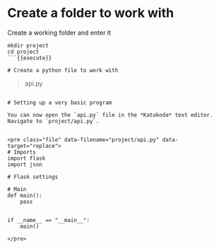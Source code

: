 # Create a folder to work with

Create a working folder and enter it
```
mkdir project
cd project
```{{execute}}

# Create a python file to work with

```
> api.py
```{{execute}}

# Setting up a very basic program

You can now open the `api.py` file in the *Katakoda* text editor. Navigate to `project/api.py`.


<pre class="file" data-filename="project/api.py" data-target="replace">
# Imports
import flask 
import json

# Flask settings

# Main
def main():
    pass


if __name__ == "__main__":
    main()

</pre>

